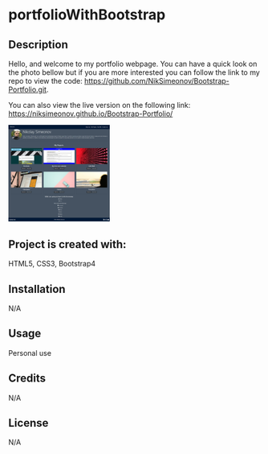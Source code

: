 # portfolioWithBootstrap

## Description

Hello, and welcome to my portfolio webpage. You can have a quick look on the photo bellow but if you are more interested you can follow the link to my repo to view the code: https://github.com/NikSimeonov/Bootstrap-Portfolio.git.

You can also view the live version on the following link: https://niksimeonov.github.io/Bootstrap-Portfolio/

<p align="left">
  <img src="./assets/images/Bootstrap-Portfolio-min.png" height="60%" width="40%" title="Portfolio With Bootstrap 4">
</p>

## Project is created with:

HTML5, CSS3, Bootstrap4

## Installation

N/A

## Usage

Personal use

## Credits

N/A

## License

N/A